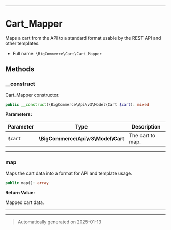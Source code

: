 ***

# Cart_Mapper

Maps a cart from the API to a standard format usable by the
REST API and other templates.



* Full name: `\BigCommerce\Cart\Cart_Mapper`




## Methods


### __construct

Cart_Mapper constructor.

```php
public __construct(\BigCommerce\Api\v3\Model\Cart $cart): mixed
```








**Parameters:**

| Parameter | Type | Description |
|-----------|------|-------------|
| `$cart` | **\BigCommerce\Api\v3\Model\Cart** | The cart to map. |





***

### map

Maps the cart data into a format for API and template usage.

```php
public map(): array
```









**Return Value:**

Mapped cart data.




***


***
> Automatically generated on 2025-01-13
